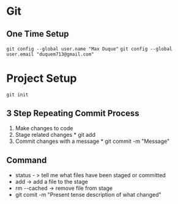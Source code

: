 # Git

## One Time Setup
	
`git config --global user.name "Max Duque"`
`git config --global user.email "duquem713@gmail.com"`

# Project Setup

`git init`

## 3 Step Repeating Commit Process
1. Make changes to code
2. Stage related changes
		* git add
3. Commit changes with a message
		* git commit -m "Message"
## Command
* status - > tell me what files have been staged or committed
* add -> add a file to the stage
* rm --cached -> remove file from stage
* git comit -m "Present tense description of what changed"